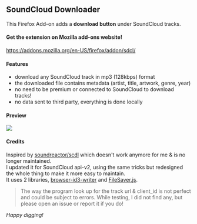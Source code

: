 ## SoundCloud Downloader

This Firefox Add-on adds a **download button** under SoundCloud tracks.

#### Get the extension on Mozilla add-ons website!
https://addons.mozilla.org/en-US/firefox/addon/sdcl/

#### Features
- download any SoundCloud track in mp3 (128kbps) format
- the downloaded file contains metadata (artist, title, artwork, genre, year)
- no need to be premium or connected to SoundCloud to download tracks!
- no data sent to third party, everything is done locally

#### Preview
![](https://github.com/nyo/scdl/blob/master/screenshots/screenshot.png)

#### Credits
Inspired by [soundreactor/scdl](https://github.com/soundreactor/scdl) which doesn't work anymore for me & is no longer maintained.<br>
I updated it for SoundCloud api-v2, using the same tricks but redesigned the whole thing to make it more easy to maintain.<br>
It uses 2 libraries, [browser-id3-writer](https://github.com/egoroof/browser-id3-writer) and [FileSaver.js](https://github.com/eligrey/FileSaver.js).<br>

> The way the program look up for the track url & client_id is not perfect and could be subject to errors.
> While testing, I did not find any, but please open an issue or report it if you do!

*Happy digging!*
